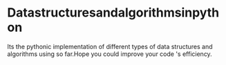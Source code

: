 # Datastructuresandalgorithmsinpython
Its the pythonic implementation of different types of data structures and algorithms using so far.Hope you could improve your code 's efficiency.
